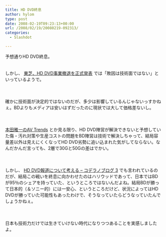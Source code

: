 ```yaml
---
title: HD DVD終息
author: hylom
type: post
date: 2008-02-19T09:23:13+00:00
url: /2008/02/19/20080219-092313/
categories:
  - Slashdot

---
```

予想通りHD DVD終息。  
</br>   
しかし、   [東芝、HD DVD事業撤退を正式発表][1] では「敗因は技術面ではない」といっているようで。</br>  
</br>   
確かに技術面が決定的ではないのだが、多少は影響しているんじゃないっすかねぇ。BDよりもメディアは安いはずだったのに現状では大して価格差ないし。</br>  
</br>   
  [本田雅一のAV Trends][2] とか見る限り、HD DVD陣営が解決できないと予想していた傷・汚れ対策や生産コストの問題をBD陣営は技術で解決しちゃって、結局容量差以外は見えにくくなってHD DVD劣勢に追い込まれた気がしてならない。なんだかんだ言っても、2層で30Gと50Gの差はでかい。</br>  
</br>   
しかし、   [HD DVD報道について考える &#8211; コデラノブログ 3][3] でも言われているのだが、結局この戦いを終息に向かわせたのはハリウッドであって、日本ではBDが95％のシェアを持っていた、というところではないんだよね。結局BDが勝って日本的（＆ソニー的）には一安心、というところだけど、状況によってはHD DVDが勝っていた可能性もあったわけで、そうなっていたらどうなっていたんでしょうかねぇ。</br>  
</br>   
日本も技術力だけでは生きていけない時代になりつつあることを実感しましたよ。</br>  
</br>

 [1]: http://www.watch.impress.co.jp/av/docs/20080219/toshiba2.htm
 [2]: http://www.watch.impress.co.jp/av/docs/20080219/avt019.htm
 [3]: http://blogmag.ascii.jp/kodera/2008/02/18224858.html
